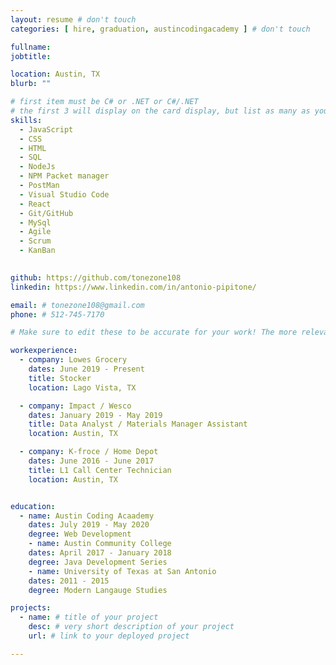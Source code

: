 ```yaml
---
layout: resume # don't touch
categories: [ hire, graduation, austincodingacademy ] # don't touch

fullname:
jobtitle:

location: Austin, TX
blurb: ""

# first item must be C# or .NET or C#/.NET
# the first 3 will display on the card display, but list as many as you want, they will be visible on your hire page
skills:
  - JavaScript
  - CSS 
  - HTML
  - SQL
  - NodeJs
  - NPM Packet manager
  - PostMan
  - Visual Studio Code
  - React
  - Git/GitHub
  - MySql
  - Agile
  - Scrum
  - KanBan
  

github: https://github.com/tonezone108
linkedin: https://www.linkedin.com/in/antonio-pipitone/

email: # tonezone108@gmail.com 
phone: # 512-745-7170

# Make sure to edit these to be accurate for your work! The more relevant the better if the role was technical, don't feel like you need to put every job you've had.

workexperience:
  - company: Lowes Grocery
    dates: June 2019 - Present
    title: Stocker
    location: Lago Vista, TX

  - company: Impact / Wesco
    dates: January 2019 - May 2019
    title: Data Analyst / Materials Manager Assistant
    location: Austin, TX

  - company: K-froce / Home Depot
    dates: June 2016 - June 2017
    title: L1 Call Center Technician
    location: Austin, TX


education:
  - name: Austin Coding Acaademy
    dates: July 2019 - May 2020
    degree: Web Development
    - name: Austin Community College
    dates: April 2017 - January 2018
    degree: Java Development Series
    - name: University of Texas at San Antonio
    dates: 2011 - 2015
    degree: Modern Langauge Studies

projects:
  - name: # title of your project
    desc: # very short description of your project
    url: # link to your deployed project

---
```

